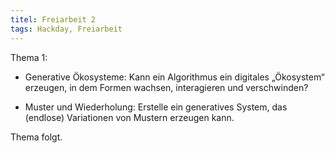 ```yaml
---
titel: Freiarbeit 2
tags: Hackday, Freiarbeit
---
```



Thema 1: 
- Generative Ökosysteme: Kann ein Algorithmus ein digitales „Ökosystem“ erzeugen, in dem Formen wachsen, interagieren und verschwinden?

- Muster und Wiederholung: Erstelle ein generatives System, das (endlose) Variationen von Mustern erzeugen kann.


Thema folgt.

<!-- Gestalten und Entwicklen Sie im Rahmen dieser Freiarbeit einen Sketch der eine **Transformation**, also eine Veränderung über die Zeit, visualsiert. Die Veränderung kann ohne äußere Einwirkung statt finden. Der Sketch kann aber auch auf Impulse oder Interaktionen von außen reagieren. 


- Die Ästhetik des Zufalls: Welche Rolle spielt Zufall in der Gestaltung? Gestalte eine Fläche, die auf kontrolliertem Zufall basiert.

- Interaktive Generative Flächen: Wie kann eine generative Fläche durch Benutzereingaben interaktiv verändert werden?

- Muster und Wiederholung: Erstelle ein generatives System, das endlose Variationen von Mustern erzeugen kann.

- Muster mit Fehlern: Wie können absichtliche „Fehler“ in der Generierung von Mustern ästhetisch oder bedeutungsvoll integriert werden?
// - Veränderung über Zeit: Wie kann eine generative Fläche zeitbasiert weiterentwickelt werden? (z. B. durch Animationen oder Iterationen)

- Minimalismus vs. Komplexität: Wie kann ein generatives System sowohl minimalistische als auch hochkomplexe Flächen erzeugen, die dennoch zusammengehören?



- Regelbasierte Imperfektion: Wie können perfekt generierte Formen durch kleine Variationen oder Störungen organischer wirken?

- Bio-inspirierte Gestaltung: Wie können natürliche Prozesse (z. B. Wachstum, Erosion, Schwarmverhalten) in generativen Designs simuliert werden?

- Formen der Natur nachbauen: Wie können die charakteristischen Formen von Pflanzen (z. B. Blattadern, Blütenformen) als generative Systeme modelliert werden?

- Schichtung und Wiederholung: Wie kann die schichtartige Struktur von Rotkohl oder Zwiebeln algorithmisch interpretiert werden?

- Aufgeschnittene Natur: Entwickle eine generative Fläche, die Querschnitte von Pflanzen nachbildet und dabei Muster, Texturen und Strukturen hervorhebt.

- Fraktale in der Natur: Wie lassen sich die fraktalen Strukturen von Pflanzen wie Rotkohl oder Farnen algorithmisch nachbilden?

- Spiralen und Fibonacci-Sequenzen: Erkunde die Rolle von Fibonacci-Spiralen in der Struktur von Pflanzen (z. B. Sonnenblumenkerne, Tannenzapfen) und setze sie in generative Designs um.

- Farbschichtungen: Wie lassen sich die Farbabstufungen in Pflanzen wie Rotkohl visuell und algorithmisch nachbilden?
- Algorithmische Kollisionen: Was passiert, wenn zwei oder mehr unterschiedliche Algorithmen auf derselben Fläche interagieren oder kollidieren?
-->
